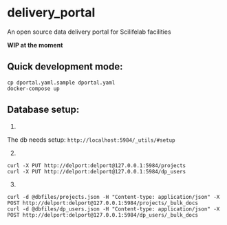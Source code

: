# delivery_portal
An open source data delivery portal for Scilifelab facilities

**WIP at the moment**


## Quick development mode:
```
cp dportal.yaml.sample dportal.yaml
docker-compose up
```

## Database setup:
1. 
The db needs setup: `http://localhost:5984/_utils/#setup`

2.
```
curl -X PUT http://delport:delport@127.0.0.1:5984/projects
curl -X PUT http://delport:delport@127.0.0.1:5984/dp_users
```
3.
```
curl -d @dbfiles/projects.json -H "Content-type: application/json" -X POST http://delport:delport@127.0.0.1:5984/projects/_bulk_docs
curl -d @dbfiles/dp_users.json -H "Content-type: application/json" -X POST http://delport:delport@127.0.0.1:5984/dp_users/_bulk_docs
```
